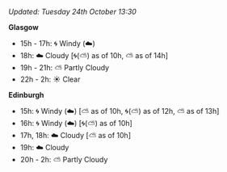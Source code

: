 *Updated: Tuesday 24th October 13:30*

**Glasgow**

* 15h - 17h: :cyclone: Windy (:cloud:)
* 18h: :cloud: Cloudy [:cyclone:(:partly_sunny:) as of 10h, :partly_sunny: as of 14h]
* 19h - 21h: :partly_sunny: Partly Cloudy
* 22h - 2h: :sunny: Clear

**Edinburgh**

* 15h: :cyclone: Windy (:cloud:) [:partly_sunny: as of 10h, :cyclone:(:partly_sunny:) as of 12h, :partly_sunny: as of 13h]
* 16h: :cyclone: Windy (:cloud:) [:cyclone:(:partly_sunny:) as of 10h]
* 17h, 18h: :cloud: Cloudy [:partly_sunny: as of 10h]
* 19h: :cloud: Cloudy
* 20h - 2h: :partly_sunny: Partly Cloudy
